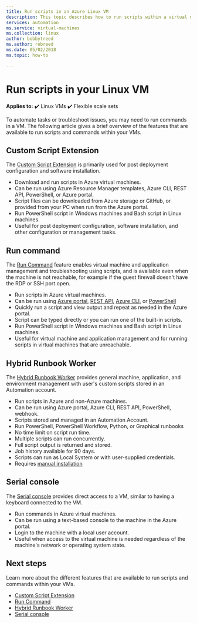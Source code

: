 ```yaml
---
title: Run scripts in an Azure Linux VM
description: This topic describes how to run scripts within a virtual machine
services: automation
ms.service: virtual-machines
ms.collection: linux
author: bobbytreed
ms.author: robreed
ms.date: 05/02/2018
ms.topic: how-to

---
```

# Run scripts in your Linux VM

**Applies to:** :heavy_check_mark: Linux VMs :heavy_check_mark: Flexible scale sets 

To automate tasks or troubleshoot issues, you may need to run commands in a VM. The following article gives a brief overview of the features that are available to run scripts and commands within your VMs.

## Custom Script Extension

The [Custom Script Extension](../extensions/custom-script-linux.md) is primarily used for post deployment configuration and software installation.

* Download and run scripts in Azure virtual machines.
* Can be run using Azure Resource Manager templates, Azure CLI, REST API, PowerShell, or Azure portal.
* Script files can be downloaded from Azure storage or GitHub, or provided from your PC when run from the Azure portal.
* Run PowerShell script in Windows machines and Bash script in Linux machines.
* Useful for post deployment configuration, software installation, and other configuration or management tasks.

## Run command

The [Run Command](run-command.md) feature enables virtual machine and application management and troubleshooting using scripts, and is available even when the machine is not reachable, for example if the guest firewall doesn't have the RDP or SSH port open.

* Run scripts in Azure virtual machines.
* Can be run using [Azure portal](run-command.md), [REST API](/azure/virtual-machines/windows/run-command), [Azure CLI](/cli/azure/vm/run-command#az-vm-run-command-invoke), or [PowerShell](/powershell/module/az.compute/invoke-azvmruncommand)
* Quickly run a script and view output and repeat as needed in the Azure portal.
* Script can be typed directly or you can run one of the built-in scripts.
* Run PowerShell script in Windows machines and Bash script in Linux machines.
* Useful for virtual machine and application management and for running scripts in virtual machines that are unreachable.

## Hybrid Runbook Worker

The [Hybrid Runbook Worker](../../automation/automation-hybrid-runbook-worker.md) provides general machine, application, and environment management with user's custom scripts stored in an Automation account.

* Run scripts in Azure and non-Azure machines.
* Can be run using Azure portal, Azure CLI, REST API, PowerShell, webhook.
* Scripts stored and managed in an Automation Account.
* Run PowerShell, PowerShell Workflow, Python, or Graphical runbooks
* No time limit on script run time.
* Multiple scripts can run concurrently.
* Full script output is returned and stored.
* Job history available for 90 days.
* Scripts can run as Local System or with user-supplied credentials.
* Requires [manual installation](../../automation/automation-windows-hrw-install.md)

## Serial console

The [Serial console](/troubleshoot/azure/virtual-machines/serial-console-linux) provides direct access to a VM, similar to having a keyboard connected to the VM.

* Run commands in Azure virtual machines.
* Can be run using a text-based console to the machine in the Azure portal.
* Login to the machine with a local user account.
* Useful when access to the virtual machine is needed regardless of the machine's network or operating system state.

## Next steps

Learn more about the different features that are available to run scripts and commands within your VMs.

* [Custom Script Extension](../extensions/custom-script-linux.md)
* [Run Command](run-command.md)
* [Hybrid Runbook Worker](../../automation/automation-hybrid-runbook-worker.md)
* [Serial console](/troubleshoot/azure/virtual-machines/serial-console-linux)
